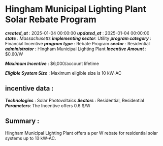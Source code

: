 # Hingham Municipal Lighting Plant Solar Rebate Program 
 ***created_at*** : 2025-01-04 00:00:00 
 ***updated_at*** : 2025-01-04 00:00:00 
 ***state** : Massachusetts 
 **implementing sector***: Utility 
 ***program category*** : Financial Incentive 
 ***program type*** : Rebate Program 
 ***sector*** : Residential 
 ***administrator*** : Hingham Municipal Lighting Plant 
 ***Incentive Amount*** : $0.60/W

 
 ***Maximum Incentive*** : $6,000/account lifetime

 
 ***Eligible System Size*** : Maximum eligible size is 10 kW-AC

 
 ## incentive data : 
 ***Technologies*** : Solar Photovoltaics 
 ***Sectors*** : Residential, Residential 
 ***Parameters***: The Incentive offers 0.6 $/W 
 
 ## Summary : 
 Hingham Municipal Lighting Plant offers a per W rebate for residential solar
systems up to 10 kW-AC.

 
 